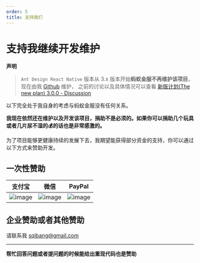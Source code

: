 ```yaml
---
order: 5
title: 支持我们
---
```



# 支持我继续开发维护


**声明**

> `Ant Design React Native` 版本从 3.x 版本开始**蚂蚁金服不再维护该项目**，现在由我 [Github](https://github.com/bang88) 维护， 之前的讨论以及具体情况可以查看 [新版计划(The new plan) 3.0.0 - Discussion ](https://github.com/ant-design/ant-design-mobile-rn/issues/119)




以下完全处于我自身的考虑与蚂蚁金服没有任何关系。

**我现在依然还在维护以及开发该项目，捐助不是必须的。如果你可以捐助几个玩具或者几片尿不湿的💰的话也是非常感激的。**

为了项目能够更健康持续的发展下去，我期望能获得部分资金的支持，你可以通过以下方式来赞助开发。



## 一次性赞助



| 支付宝                                                                                                       | 微信                                                                                                         | PayPal                                                                                                       |
| ------------------------------------------------------------------------------------------------------------ | ------------------------------------------------------------------------------------------------------------ | ------------------------------------------------------------------------------------------------------------ |
| ![image](https://user-images.githubusercontent.com/433259/52995899-eb3d3680-3456-11e9-8ddc-858db0724636.png) | ![image](https://user-images.githubusercontent.com/433259/52995914-f2644480-3456-11e9-8ce1-f908929e0d33.png) | ![image](https://user-images.githubusercontent.com/433259/52996376-66ebb300-3458-11e9-84fa-6319bb4b0428.png) |



## 企业赞助或者其他赞助


请联系我 sqibang@gmail.com


----

**帮忙回答问题或者提问题的时候能给出重现代码也是赞助**